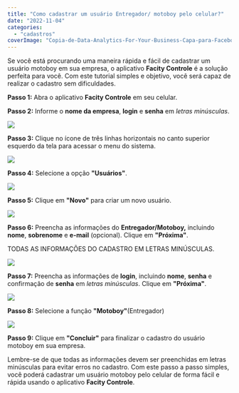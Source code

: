 ```yaml
---
title: "Como cadastrar um usuário Entregador/ motoboy pelo celular?"
date: "2022-11-04"
categories: 
  - "cadastros"
coverImage: "Copia-de-Data-Analytics-For-Your-Business-Capa-para-Facebook-1640-×-724-px-9.png"
---
```


Se você está procurando uma maneira rápida e fácil de cadastrar um usuário motoboy em sua empresa, o aplicativo **Facity Controle** é a solução perfeita para você. Com este tutorial simples e objetivo, você será capaz de realizar o cadastro sem dificuldades.

**Passo 1:** Abra o aplicativo **Facity Controle** em seu celular.

**Passo 2:** Informe o **nome da empresa**, **login** e **senha** em _letras minúsculas_.

![](images/image-17-485x1024.png)

**Passo 3:** Clique no ícone de três linhas horizontais no canto superior esquerdo da tela para acessar o menu do sistema.

![](images/image-18-485x1024.png)

**Passo 4:** Selecione a opção **"Usuários"**.

![](images/image-19-485x1024.png)

**Passo 5:** Clique em **"Novo"** para criar um novo usuário.

![](images/image-20-485x1024.png)

**Passo 6:** Preencha as informações do **Entregador/Motoboy,** incluindo **nome**, **sobrenome** e **e-mail** (opcional). Clique em **"Próxima"**.

TODAS AS INFORMAÇÕES DO CADASTRO EM LETRAS MINÚSCULAS.

![](images/image-21-485x1024.png)

**Passo 7:** Preencha as informações de **login**, incluindo **nome**, **senha** e confirmação de **senha** em _letras minúsculas_. Clique em **"Próxima"**.

![](images/image-22-485x1024.png)

**Passo 8:** Selecione a função **"Motoboy"**(Entregador)

![](images/04_11_2022-17_49_16.png)

**Passo 9:** Clique em **"Concluir"** para finalizar o cadastro do usuário motoboy em sua empresa.

Lembre-se de que todas as informações devem ser preenchidas em letras minúsculas para evitar erros no cadastro. Com este passo a passo simples, você poderá cadastrar um usuário motoboy pelo celular de forma fácil e rápida usando o aplicativo **Facity Controle**.
